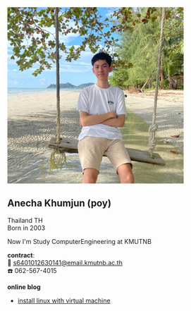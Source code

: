 <img src="Mypicture.jpg" width="400" height="400">

## Anecha Khumjun (poy)
Thailand TH  
Born in 2003  

Now I'm Study ComputerEngineering at KMUTNB  

**contract**:  
:envelope_with_arrow: s6401012630141@email.kmutnb.ac.th  
:phone: 062-567-4015

**online blog**
* [install linux with virtual machine](online-blogs/install-vm.md)


